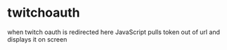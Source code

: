 # twitchoauth

when twitch oauth is redirected here JavaScript pulls token out of url and displays it on screen
